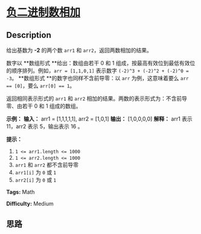 # [负二进制数相加][title]

## Description

给出基数为 **-2**  的两个数 `arr1` 和 `arr2`，返回两数相加的结果。

数字以  **数组形式  **给出：数组由若干 0 和 1 组成，按最高有效位到最低有效位的顺序排列。例如，`arr = [1,1,0,1]` 表示数字
`(-2)^3 + (-2)^2 + (-2)^0 = -3`。 **数组形式  **的数字也同样不含前导零：以 `arr` 为例，这意味着要么 `arr
== [0]`，要么 `arr[0] == 1`。

返回相同表示形式的 `arr1` 和 `arr2` 相加的结果。两数的表示形式为：不含前导零、由若干 0 和 1 组成的数组。



**示例：**
            **输入：** arr1 = [1,1,1,1,1], arr2 = [1,0,1]    **输出：** [1,0,0,0,0]    **解释：** arr1 表示 11，arr2 表示 5，输出表示 16 。    



**提示：**

  1. `1 <= arr1.length <= 1000`
  2. `1 <= arr2.length <= 1000`
  3. `arr1` 和 `arr2` 都不含前导零
  4. `arr1[i]` 为 `0` 或 `1`
  5. `arr2[i]` 为 `0` 或 `1`


**Tags:** Math

**Difficulty:** Medium

## 思路

[title]: https://leetcode-cn.com/problems/adding-two-negabinary-numbers
